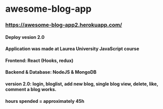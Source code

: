 # awesome-blog-app
### https://awesome-blog-app2.herokuapp.com/
#### Deploy vesion 2.0
#### Application was made at Laurea University JavaScript course
#### Frontend: React (Hooks, redux)
#### Backend & Database: NodeJS & MongoDB

#### version 2.0: login, bloglist, add new blog, single blog view, delete, like, comment a blog works.

#### hours spended = approximately 45h

